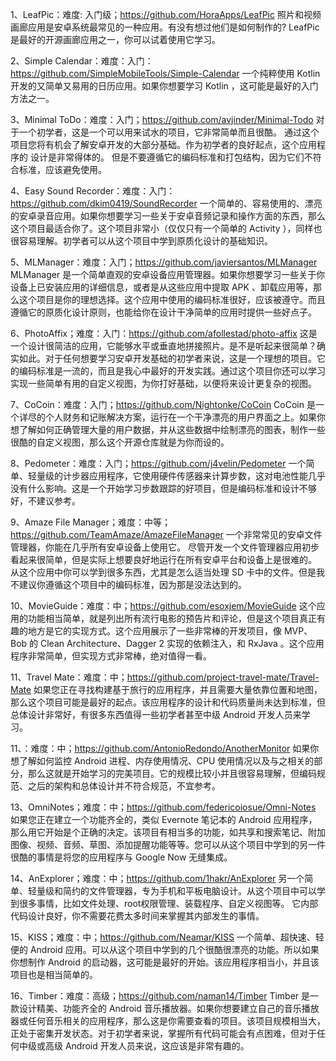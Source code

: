 1、LeafPic：难度: 入门级；https://github.com/HoraApps/LeafPic
  照片和视频画廊应用是安卓系统最常见的一种应用。有没有想过他们是如何制作的? LeafPic 是最好的开源画廊应用之一，你可以试着使用它学习。

2、Simple Calendar：难度：入门：https://github.com/SimpleMobileTools/Simple-Calendar
  一个纯粹使用 Kotlin 开发的又简单又易用的日历应用。如果你想要学习 Kotlin ，这可能是最好的入门方法之一。    

3、Minimal ToDo：难度：入门；https://github.com/avjinder/Minimal-Todo
  对于一个初学者，这是一个可以用来试水的项目，它非常简单而且很酷。 通过这个项目您将有机会了解安卓开发的大部分基础。作为初学者的良好起点，这个应用程序的 设计是非常得体的。 但是不要遵循它的编码标准和打包结构，因为它们不符合标准，应该避免使用。

4、Easy Sound Recorder：难度：入门：https://github.com/dkim0419/SoundRecorder
  一个简单的、容易使用的、漂亮的安卓录音应用。如果你想要学习一些关于安卓音频记录和操作方面的东西，那么这个项目最适合你了。这个项目非常小（仅仅只有一个简单的 Activity ），同样也很容易理解。初学者可以从这个项目中学到原质化设计的基础知识。

5、MLManager：难度：入门；https://github.com/javiersantos/MLManager
  MLManager 是一个简单直观的安卓设备应用管理器。如果你想要学习一些关于你设备上已安装应用的详细信息，或者是从这些应用中提取 APK 、卸载应用等，那么这个项目是你的理想选择。这个应用中使用的编码标准很好，应该被遵守。而且遵循它的原质化设计原则，也能给你在设计干净简单的应用时提供一些好点子。
  
6、PhotoAffix；难度：入门：https://github.com/afollestad/photo-affix
  这是一个设计很简洁的应用，它能够水平或垂直地拼接照片。是不是听起来很简单？确实如此。对于任何想要学习安卓开发基础的初学者来说，这是一个理想的项目。它的编码标准是一流的，而且是我心中最好的开发实践。通过这个项目你还可以学习实现一些简单有用的自定义视图，为你打好基础，以便将来设计更复杂的视图。
  
7、CoCoin：难度：入门；https://github.com/Nightonke/CoCoin
  CoCoin 是一个详尽的个人财务和记账解决方案，运行在一个干净漂亮的用户界面之上。如果你想了解如何正确管理大量的用户数据，并从这些数据中绘制漂亮的图表，制作一些很酷的自定义视图，那么这个开源仓库就是为你而设的。
  
8、Pedometer：难度：入门；https://github.com/j4velin/Pedometer
  一个简单、轻量级的计步器应用程序，它使用硬件传感器来计算步数，这对电池性能几乎没有什么影响。这是一个开始学习步数跟踪的好项目，但是编码标准和设计不够好，不建议参考。

9、Amaze File Manager；难度：中等；https://github.com/TeamAmaze/AmazeFileManager
  一个非常常见的安卓文件管理器，你能在几乎所有安卓设备上使用它。
  尽管开发一个文件管理器应用初步看起来很简单，但是实际上想要良好地运行在所有安卓平台和设备上是很难的。
  从这个应用中你可以学到很多东西，尤其是怎么适当处理 SD 卡中的文件。但是我不建议你遵循这个项目中的编码标准，因为那是没法达到的。

10、MovieGuide：难度：中；https://github.com/esoxjem/MovieGuide
  这个应用的功能相当简单，就是列出所有流行电影的预告片和评论，但是这个项目真正有趣的地方是它的实现方式。这个应用展示了一些非常棒的开发项目，像 MVP、Bob 的 Clean Architecture、Dagger 2 实现的依赖注入，和 RxJava 。这个应用程序非常简单，但实现方式非常棒，绝对值得一看。

11、Travel Mate：难度：中；https://github.com/project-travel-mate/Travel-Mate
  如果您正在寻找构建基于旅行的应用程序，并且需要大量依靠位置和地图，那么这个项目可能是最好的起点。该应用程序的设计和代码质量尚未达到标准，但总体设计非常好，有很多东西值得一些初学者甚至中级 Android 开发人员来学习。
  
11、：难度：中；https://github.com/AntonioRedondo/AnotherMonitor
  如果你想了解如何监控 Android 进程、内存使用情况、CPU 使用情况以及与之相关的部分，那么这就是开始学习的完美项目。它的规模比较小并且很容易理解，但编码规范、之后的架构和总体设计并不符合规范，不宜参考。
  
13、OmniNotes；难度：中；https://github.com/federicoiosue/Omni-Notes
  如果您正在建立一个功能齐全的，类似 Evernote 笔记本的 Android 应用程序，那么用它开始是个正确的决定。该项目有相当多的功能，如共享和搜索笔记、附加图像、视频、音频、草图、添加提醒功能等等。您可以从这个项目中学到的另一件很酷的事情是将您的应用程序与 Google Now 无缝集成。

14、AnExplorer；难度：中；https://github.com/1hakr/AnExplorer
  另一个简单、轻量级和简约的文件管理器，专为手机和平板电脑设计。从这个项目中可以学到很多事情，比如文件处理、root权限管理、装载程序、自定义视图等。 它内部代码设计良好，你不需要花费太多时间来掌握其内部发生的事情。

15、KISS；难度：中；https://github.com/Neamar/KISS
  一个简单、超快速、轻便的 Android 应用。可以从这个项目中学到的几个很酷很漂亮的功能。所以如果你想制作 Android 的启动器，这可能是最好的开始。该应用程序相当小，并且该项目也是相当简单的。

16、Timber：难度：高级；https://github.com/naman14/Timber
  Timber 是一款设计精美、功能齐全的 Android 音乐播放器。如果你想要建立自己的音乐播放器或任何音乐相关的应用程序，那么这是你需要查看的项目。该项目规模相当大，正处于密集开发状态。对于初学者来说，掌握所有代码可能会有点困难，但对于任何中级或高级 Android 开发人员来说，这应该是非常有趣的。
  
